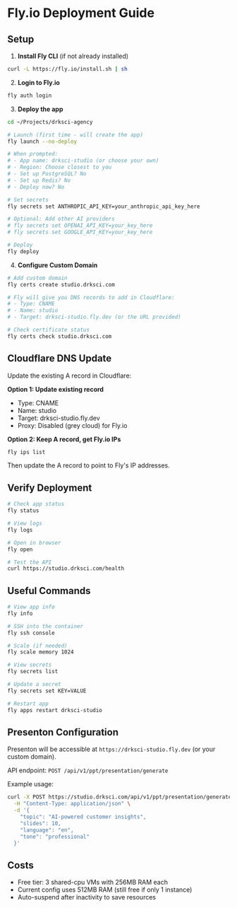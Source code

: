 # Fly.io Deployment Guide

## Setup

1. **Install Fly CLI** (if not already installed)
```bash
curl -L https://fly.io/install.sh | sh
```

2. **Login to Fly.io**
```bash
fly auth login
```

3. **Deploy the app**
```bash
cd ~/Projects/drksci-agency

# Launch (first time - will create the app)
fly launch --no-deploy

# When prompted:
# - App name: drksci-studio (or choose your own)
# - Region: Choose closest to you
# - Set up PostgreSQL? No
# - Set up Redis? No
# - Deploy now? No

# Set secrets
fly secrets set ANTHROPIC_API_KEY=your_anthropic_api_key_here

# Optional: Add other AI providers
# fly secrets set OPENAI_API_KEY=your_key_here
# fly secrets set GOOGLE_API_KEY=your_key_here

# Deploy
fly deploy
```

4. **Configure Custom Domain**
```bash
# Add custom domain
fly certs create studio.drksci.com

# Fly will give you DNS records to add in Cloudflare:
# - Type: CNAME
# - Name: studio
# - Target: drksci-studio.fly.dev (or the URL provided)

# Check certificate status
fly certs check studio.drksci.com
```

## Cloudflare DNS Update

Update the existing A record in Cloudflare:

**Option 1: Update existing record**
- Type: CNAME
- Name: studio
- Target: drksci-studio.fly.dev
- Proxy: Disabled (grey cloud) for Fly.io

**Option 2: Keep A record, get Fly.io IPs**
```bash
fly ips list
```
Then update the A record to point to Fly's IP addresses.

## Verify Deployment

```bash
# Check app status
fly status

# View logs
fly logs

# Open in browser
fly open

# Test the API
curl https://studio.drksci.com/health
```

## Useful Commands

```bash
# View app info
fly info

# SSH into the container
fly ssh console

# Scale (if needed)
fly scale memory 1024

# View secrets
fly secrets list

# Update a secret
fly secrets set KEY=VALUE

# Restart app
fly apps restart drksci-studio
```

## Presenton Configuration

Presenton will be accessible at `https://drksci-studio.fly.dev` (or your custom domain).

API endpoint: `POST /api/v1/ppt/presentation/generate`

Example usage:
```bash
curl -X POST https://studio.drksci.com/api/v1/ppt/presentation/generate \
  -H "Content-Type: application/json" \
  -d '{
    "topic": "AI-powered customer insights",
    "slides": 10,
    "language": "en",
    "tone": "professional"
  }'
```

## Costs

- Free tier: 3 shared-cpu VMs with 256MB RAM each
- Current config uses 512MB RAM (still free if only 1 instance)
- Auto-suspend after inactivity to save resources
